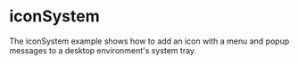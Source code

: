 # iconSystem
The iconSystem example shows how to add an icon with a menu and popup messages to a desktop environment's system tray.
